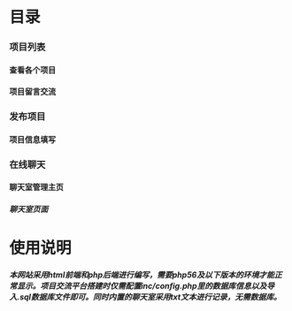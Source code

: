 # 目录

### 项目列表
#### 查看各个项目
#### 项目留言交流

### 发布项目
#### 项目信息填写

### 在线聊天
#### 聊天室管理主页
##### 聊天室页面

# 使用说明
##### 本网站采用html前端和php后端进行编写，需要php56及以下版本的环境才能正常显示。项目交流平台搭建时仅需配置inc/config.php里的数据库信息以及导入.sql数据库文件即可。同时内置的聊天室采用txt文本进行记录，无需数据库。
